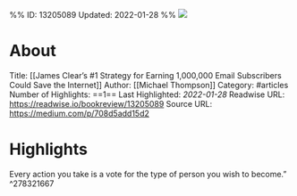 %%
ID: 13205089
Updated: 2022-01-28
%%
![](https://readwise-assets.s3.amazonaws.com/static/images/article0.00998d930354.png)

# About
Title: [[James Clear’s #1 Strategy  for Earning 1,000,000 Email Subscribers Could Save the Internet]]
Author: [[Michael Thompson]]
Category: #articles
Number of Highlights: ==1==
Last Highlighted: *2022-01-28*
Readwise URL: https://readwise.io/bookreview/13205089
Source URL: https://medium.com/p/708d5add15d2


# Highlights 
Every action you take is a vote for the type of person you wish to become.”  ^278321667

